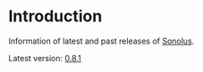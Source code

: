 # Introduction

Information of latest and past releases of [Sonolus](https://sonolus.com).

Latest version: [0.8.1](./versions/0.8.1.md)
